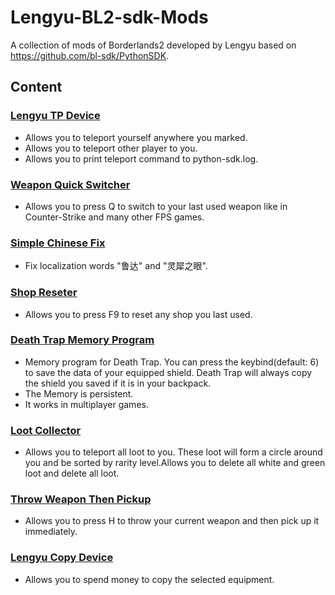 # Lengyu-BL2-sdk-Mods

A collection of mods of Borderlands2 developed by Lengyu based on https://github.com/bl-sdk/PythonSDK.

## Content

### [Lengyu TP Device](https://raw.githubusercontent.com/aa3615058/Lengyu-BL2-sdk-Mods/main/LengyuTPDevice/LengyuTPDevice.zip)

 - Allows you to teleport yourself anywhere you marked. 
 - Allows you to teleport other player to you.
 - Allows you to print teleport command to python-sdk.log.

### [Weapon Quick Switcher](https://raw.githubusercontent.com/aa3615058/Lengyu-BL2-sdk-Mods/main/WeaponQuickSwitcher/WeaponQuickSwitcher.zip)

- Allows you to press Q to switch to your last used weapon like in Counter-Strike and many other FPS games.

### [Simple Chinese Fix](https://raw.githubusercontent.com/aa3615058/Lengyu-BL2-sdk-Mods/main/SimpleChineseFix/SimpleChineseFix.zip)

 - Fix localization words "鲁达" and "灵犀之眼".

### [Shop Reseter](https://raw.githubusercontent.com/aa3615058/Lengyu-BL2-sdk-Mods/main/ShopReseter/ShopReseter.zip)

- Allows you to press F9 to reset any shop you last used.

### [Death Trap Memory Program](https://raw.githubusercontent.com/aa3615058/Lengyu-BL2-sdk-Mods/main/DeathTrapMemory/DeathTrapMemory.zip)

- Memory program for Death Trap. You can press the keybind(default: 6) to save the data of your equipped shield. Death Trap will always copy the shield you saved if it is in your backpack. 
- The Memory is persistent.
- It works in multiplayer games.

### [Loot Collector](https://raw.githubusercontent.com/aa3615058/Lengyu-BL2-sdk-Mods/main/LootCollector/LootCollector.zip)

 - Allows you to teleport all loot to you. These loot will form a circle around you and be sorted by rarity level.Allows you to delete all white and green loot and delete all loot.

### [Throw Weapon Then Pickup](https://raw.githubusercontent.com/aa3615058/Lengyu-BL2-sdk-Mods/main/ThrowWeaponThenPickup/ThrowWeaponThenPickup.zip)

- Allows you to press H to throw your current weapon and then pick up it immediately.

### [Lengyu Copy Device](https://raw.githubusercontent.com/aa3615058/Lengyu-BL2-sdk-Mods/main/LengyuCopyDevice/LengyuCopyDevice.zip)

- Allows you to spend money to copy the selected equipment.
